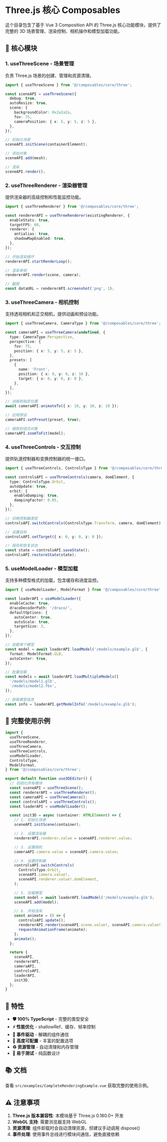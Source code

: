# Three.js 核心 Composables

这个目录包含了基于 Vue 3 Composition API 的 Three.js 核心功能模块，提供了完整的 3D 场景管理、渲染控制、相机操作和模型加载功能。

## 🎯 核心模块

### 1. useThreeScene - 场景管理

负责 Three.js 场景的创建、管理和资源清理。

```typescript
import { useThreeScene } from '@/composables/core/three';

const sceneAPI = useThreeScene({
  debug: true,
  autoResize: true,
  scene: {
    backgroundColor: 0x2a2a2a,
    fov: 75,
    cameraPosition: { x: 5, y: 5, z: 5 },
  },
});

// 初始化场景
sceneAPI.initScene(containerElement);

// 添加对象
sceneAPI.add(mesh);

// 渲染
sceneAPI.render();
```

### 2. useThreeRenderer - 渲染器管理

提供渲染器的高级控制和性能监控功能。

```typescript
import { useThreeRenderer } from '@/composables/core/three';

const rendererAPI = useThreeRenderer(existingRenderer, {
  enableStats: true,
  targetFPS: 60,
  renderer: {
    antialias: true,
    shadowMapEnabled: true,
  },
});

// 开始渲染循环
rendererAPI.startRenderLoop();

// 渲染单帧
rendererAPI.render(scene, camera);

// 截图
const dataURL = rendererAPI.screenshot('png', 1);
```

### 3. useThreeCamera - 相机控制

支持透视相机和正交相机，提供动画和预设功能。

```typescript
import { useThreeCamera, CameraType } from '@/composables/core/three';

const cameraAPI = useThreeCamera(undefined, {
  type: CameraType.Perspective,
  perspective: {
    fov: 75,
    position: { x: 5, y: 5, z: 5 },
  },
  presets: [
    {
      name: 'Front',
      position: { x: 0, y: 0, z: 10 },
      target: { x: 0, y: 0, z: 0 },
    },
  ],
});

// 动画到指定位置
await cameraAPI.animateTo({ x: 10, y: 10, z: 10 });

// 应用预设
cameraAPI.setPreset(preset, true);

// 缩放到适合对象
cameraAPI.zoomToFit(model);
```

### 4. useThreeControls - 交互控制

提供轨道控制器和变换控制器的统一接口。

```typescript
import { useThreeControls, ControlsType } from '@/composables/core/three';

const controlsAPI = useThreeControls(camera, domElement, {
  type: ControlsType.Orbit,
  autoUpdate: true,
  orbit: {
    enableDamping: true,
    dampingFactor: 0.05,
  },
});

// 切换控制器类型
controlsAPI.switchControls(ControlsType.Transform, camera, domElement);

// 设置目标
controlsAPI.setTarget({ x: 0, y: 0, z: 0 });

// 保存和恢复状态
const state = controlsAPI.saveState();
controlsAPI.restoreState(state);
```

### 5. useModelLoader - 模型加载

支持多种模型格式的加载，包含缓存和进度监控。

```typescript
import { useModelLoader, ModelFormat } from '@/composables/core/three';

const loaderAPI = useModelLoader({
  enableCache: true,
  dracoDecoderPath: '/draco/',
  defaultOptions: {
    autoCenter: true,
    autoScale: true,
    targetSize: 3,
  },
});

// 加载单个模型
const model = await loaderAPI.loadModel('/models/example.glb', {
  format: ModelFormat.GLB,
  autoCenter: true,
});

// 批量加载
const models = await loaderAPI.loadMultipleModels([
  '/models/model1.glb',
  '/models/model2.fbx',
]);

// 获取模型信息
const info = loaderAPI.getModelInfo('/models/example.glb');
```

## 🔧 完整使用示例

```typescript
import {
  useThreeScene,
  useThreeRenderer,
  useThreeCamera,
  useThreeControls,
  useModelLoader,
  ControlsType,
  ModelFormat,
} from '@/composables/core/three';

export default function use3DEditor() {
  // 初始化所有模块
  const sceneAPI = useThreeScene();
  const rendererAPI = useThreeRenderer();
  const cameraAPI = useThreeCamera();
  const controlsAPI = useThreeControls();
  const loaderAPI = useModelLoader();

  const init3D = async (container: HTMLElement) => {
    // 1. 初始化场景
    sceneAPI.initScene(container);

    // 2. 设置渲染器
    rendererAPI.renderer.value = sceneAPI.renderer.value;

    // 3. 设置相机
    cameraAPI.camera.value = sceneAPI.camera.value;

    // 4. 设置控制器
    controlsAPI.switchControls(
      ControlsType.Orbit,
      sceneAPI.camera.value!,
      sceneAPI.renderer.value!.domElement,
    );

    // 5. 加载模型
    const model = await loaderAPI.loadModel('/models/example.glb');
    sceneAPI.add(model);

    // 6. 开始渲染
    const animate = () => {
      controlsAPI.update();
      rendererAPI.render(sceneAPI.scene.value!, sceneAPI.camera.value!);
      requestAnimationFrame(animate);
    };
    animate();
  };

  return {
    sceneAPI,
    rendererAPI,
    cameraAPI,
    controlsAPI,
    loaderAPI,
    init3D,
  };
}
```

## 🚀 特性

- **🛡️ 100% TypeScript** - 完整的类型安全
- **⚡ 性能优化** - shallowRef、缓存、帧率控制
- **📡 事件驱动** - 解耦的组件通信
- **🔧 高度可配置** - 丰富的配置选项
- **♻️ 资源管理** - 自动清理和内存管理
- **🧪 易于测试** - 纯函数设计

## 📚 文档

查看 `src/examples/CompleteRenderingExample.vue` 获取完整的使用示例。

## ⚠️ 注意事项

1. **Three.js 版本兼容性**: 本模块基于 Three.js 0.180.0+ 开发
2. **WebGL 支持**: 需要浏览器支持 WebGL
3. **资源清理**: 组件卸载时会自动清理资源，但建议手动调用 dispose()
4. **事件处理**: 使用事件总线进行模块间通信，避免直接依赖
